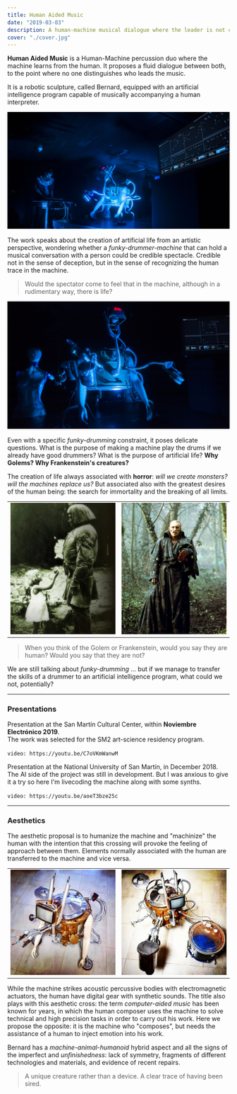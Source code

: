 ```yaml
---
title: Human Aided Music
date: "2019-03-03"
description: A human-machine musical dialogue where the leader is not clearly distinguishable.
cover: "./cover.jpg"
---
```


**Human Aided Music** is a Human-Machine percussion duo where the machine learns from the human. It proposes a fluid dialogue between both, to the point where no one distinguishes who leads the music.

It is a robotic sculpture, called Bernard, equipped with an artificial intelligence program capable of musically accompanying a human interpreter.

![](./sm2.jpg)

The work speaks about the creation of artificial life from an artistic perspective, wondering whether a *funky-drummer-machine* that can hold a musical conversation with a person could be credible spectacle.
Credible not in the sense of deception, but in the sense of recognizing the human trace in the machine.

> Would the spectator come to feel that in the machine, although in a rudimentary way, there is life?

![](./bernardo.jpg)

Even with a specific *funky-drumming* constraint, it poses delicate questions. What is the purpose of making a machine play the drums if we already have good drummers?
What is the purpose of artificial life?  **Why Golems? Why Frankenstein's creatures?**


The creation of life always associated with **horror**: *will we create monsters? will the machines replace us?* 
But associated also with the greatest desires of the human being: the search for immortality and the breaking of all limits.

| | |
|-|-|
|![](./golem.jpg)|![](./deniro.jpg)|

> When you think of the Golem or Frankenstein, would you say they are human?
Would you say that they are not?

We are still talking about *funky-drumming* ... but if we manage to transfer the skills of a drummer to an artificial intelligence program, what could we not, potentially?

---

### Presentations

Presentation at the San Martín Cultural Center, within **Noviembre Electrónico 2019**.   
The work was selected for the SM2 art-science residency program.


`video: https://youtu.be/C7oVKmWanwM`


Presentation at the National University of San Martín, in December 2018.  
The AI side of the project was still in development. But I was anxious to give it a try so here I'm livecoding the machine along with some synths.

`video: https://youtu.be/aoeT3bze25c`

---
### Aesthetics

The aesthetic proposal is to humanize the machine and "machinize" the human with the intention that this crossing will provoke the feeling of approach between them. Elements normally associated with the human are transferred to the machine and vice versa.

| | |
|-|-|
|![](./cover.jpg)|![](./max.jpg)|


While the machine strikes acoustic percussive bodies with electromagnetic actuators, the human have digital gear with synthetic sounds.
The title also plays with this aesthetic cross: the term *computer-aided music* has been known for years, in which the human composer uses the machine to solve technical and high precision tasks in order to carry out his work. Here we propose the opposite: it is the machine who "composes", but needs the assistance of a human to inject emotion into his work.

Bernard has a *machine-animal-humanoid* hybrid aspect and all the signs of the imperfect and *unfinishedness*: lack of symmetry, fragments of different technologies and materials, and evidence of recent repairs.

> A unique creature rather than a device. A clear trace of having been sired.

